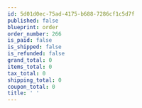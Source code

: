 ```yaml
---
id: 5d01d0ec-75ad-4175-b688-7286cf1c5d7f
published: false
blueprint: order
order_number: 266
is_paid: false
is_shipped: false
is_refunded: false
grand_total: 0
items_total: 0
tax_total: 0
shipping_total: 0
coupon_total: 0
title: ' '
---
```

